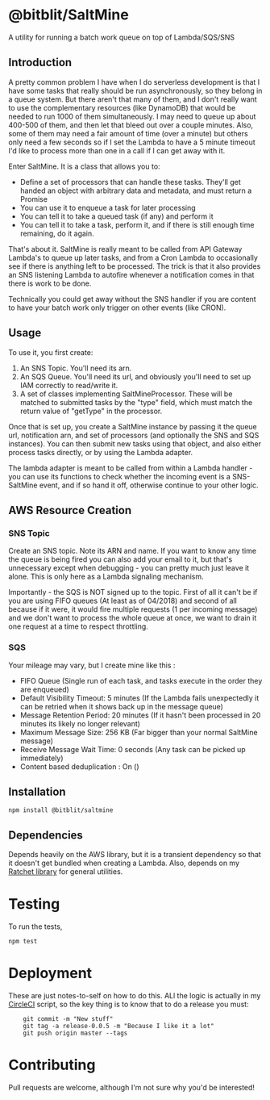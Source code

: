 # @bitblit/SaltMine

A utility for running a batch work queue on top of Lambda/SQS/SNS

## Introduction

A pretty common problem I have when I do serverless development is that I have some tasks that really
should be run asynchronously, so they belong in a queue system.  But there aren't that many of them, and
I don't really want to use the complementary resources (like DynamoDB) that would be needed to run 
1000 of them simultaneously.  I may need to queue up about 400-500 of them, and then let that bleed
out over a couple minutes.  Also, some of them may need a fair amount of time (over a minute) but others
only need a few seconds so if I set the Lambda to have a 5 minute timeout I'd like to process more
than one in a call if I can get away with it.

Enter SaltMine.  It is a class that allows you to:
* Define a set of processors that can handle these tasks.  They'll get handed an object with arbitrary
data and metadata, and must return a Promise<any>
* You can use it to enqueue a task for later processing
* You can tell it to take a queued task (if any) and perform it
* You can tell it to take a task, perform it, and if there is still enough time remaining, do it again.

That's about it.  SaltMine is really meant to be called from API Gateway Lambda's to queue up later tasks,
and from a Cron Lambda to occasionally see if there is anything left to be processed.  The trick is that it also
provides an SNS listening Lambda to autofire whenever a notification comes in that there is work to be done.

Technically you could get away without the SNS handler if you are content to have your batch work only
trigger on other events (like CRON).


## Usage

To use it, you first create:

1. An SNS Topic.  You'll need its arn.
2. An SQS Queue.  You'll need its url, and obviously you'll need to set up IAM correctly to read/write it.  
3. A set of classes implementing SaltMineProcessor.  These will be matched to submitted tasks by the
"type" field, which must match the return value of "getType" in the processor.


Once that is set up, you create a SaltMine instance by passing it the queue url, notification arn, and
set of processors (and optionally the SNS and SQS instances).  You can then submit new tasks using that
object, and also either process tasks directly, or by using the Lambda adapter.

The lambda adapter is meant to be called from within a Lambda handler - you can use its functions to
check whether the incoming event is a SNS-SaltMine event, and if so hand it off, otherwise continue to
your other logic.

## AWS Resource Creation

### SNS Topic

Create an SNS topic.  Note its ARN and name.  If you want to know any time the queue is being
fired you can also add your email to it, but that's unnecessary except when debugging - you can
pretty much just leave it alone.  This is only here as a Lambda signaling mechanism.

Importantly - the SQS is NOT signed up to the topic.  First of all it can't be if you are using
FIFO queues (At least as of 04/2018) and second of all because if it were, it would fire multiple
requests (1 per incoming message) and we don't want to process the whole queue at once, we want to
drain it one request at a time to respect throttling.

### SQS

Your mileage may vary, but I create mine like this :

* FIFO Queue (Single run of each task, and tasks execute in the order they are enqueued)
* Default Visibility Timeout:	5 minutes (If the Lambda fails unexpectedly it can be retried when it shows 
back up in the message queue)
* Message Retention Period:	20 minutes (If it hasn't been processed in 20 minutes its likely no longer relevant)
* Maximum Message Size:	256 KB (Far bigger than your normal SaltMine message)
* Receive Message Wait Time:	0 seconds (Any task can be picked up immediately)
* Content based deduplication : On ()


## Installation
`npm install @bitblit/saltmine`

## Dependencies

Depends heavily on the AWS library, but it is a transient dependency so that it doesn't get bundled when
creating a Lambda.  Also, depends on my [Ratchet library](https://github.com/bitblit/Ratchet) for general
utilities.

# Testing

To run the tests,

`npm test`


# Deployment

These are just notes-to-self on how to do this.  ALl the logic is actually in my 
 [CircleCI](https://circleci.com) script, so the key thing is to know that to do a
 release you must:

```
    git commit -m "New stuff"
    git tag -a release-0.0.5 -m "Because I like it a lot"
    git push origin master --tags

```

# Contributing

Pull requests are welcome, although I'm not sure why you'd be interested!
